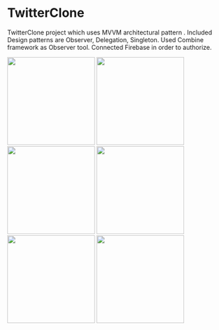 # TwitterClone

TwitterClone project which uses MVVM architectural pattern .
Included Design patterns are Observer, Delegation, Singleton. 
Used Combine framework as Observer tool. 
Connected Firebase in order to authorize.



<p float="left">
<img width = '200' src = 'https://user-images.githubusercontent.com/63705344/233032558-f0d4fe9b-d519-4f9a-8594-cacadd9a423e.png'>
<img width = '200' src = 'https://user-images.githubusercontent.com/63705344/233032587-38b3ceba-4f86-4d24-a1f0-bbb922b976f0.png'>
<img width = '200' src = 'https://user-images.githubusercontent.com/63705344/233032601-891ea224-4893-43af-96bf-20dbc1aeacc0.png'>
<img width = '200' src = 'https://user-images.githubusercontent.com/63705344/233032615-e8123b0f-44ea-494b-a6ee-7a372378bad4.png'>
<img width = '200' src = 'https://user-images.githubusercontent.com/63705344/233032631-e9aba83c-4f59-4360-92b2-4d17eb79c1c5.png'>
<img width = '200' src = 'https://user-images.githubusercontent.com/63705344/233032649-ae1a084b-97b0-417e-ad28-cbb8c84b9f4d.png'>
</p>
